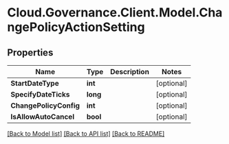 # Cloud.Governance.Client.Model.ChangePolicyActionSetting
## Properties

Name | Type | Description | Notes
------------ | ------------- | ------------- | -------------
**StartDateType** | **int** |  | [optional] 
**SpecifyDateTicks** | **long** |  | [optional] 
**ChangePolicyConfig** | **int** |  | [optional] 
**IsAllowAutoCancel** | **bool** |  | [optional] 

[[Back to Model list]](../README.md#documentation-for-models) [[Back to API list]](../README.md#documentation-for-api-endpoints) [[Back to README]](../README.md)

